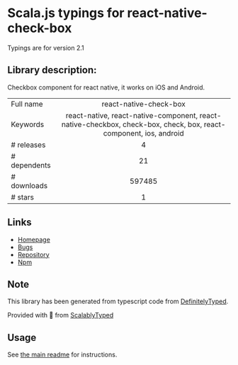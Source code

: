 
# Scala.js typings for react-native-check-box

Typings are for version 2.1

## Library description:
Checkbox component for react native, it works on iOS and Android.

|                    |                 |
| ------------------ | :-------------: |
| Full name          | react-native-check-box |
| Keywords           | react-native, react-native-component, react-native-checkbox, check-box, check, box, react-component, ios, android |
| # releases         | 4 |
| # dependents       | 21 |
| # downloads        | 597485 |
| # stars            | 1 |

## Links
- [Homepage](https://github.com/crazycodeboy/react-native-check-box#readme)
- [Bugs](https://github.com/crazycodeboy/react-native-check-box/issues)
- [Repository](https://github.com/crazycodeboy/react-native-check-box)
- [Npm](https://www.npmjs.com/package/react-native-check-box)
    


## Note
This library has been generated from typescript code from [DefinitelyTyped](https://definitelytyped.org).

Provided with :purple_heart: from [ScalablyTyped](https://github.com/oyvindberg/ScalablyTyped)

## Usage
See [the main readme](../../readme.md) for instructions.


